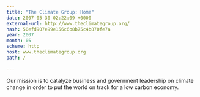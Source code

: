 ```yaml
---
title: "The Climate Group: Home"
date: 2007-05-30 02:22:09 +0000
external-url: http://www.theclimategroup.org/
hash: 50efd907e99e156c6b8b75c4b870fe7a
year: 2007
month: 05
scheme: http
host: www.theclimategroup.org
path: /

---
```


Our mission is to catalyze business and government leadership on climate change in order to put the world on track for a low carbon economy.
